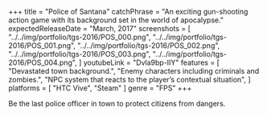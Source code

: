 +++
title = "Police of Santana"
catchPhrase = "An exciting gun-shooting action game with its background set in the world of apocalypse."
expectedReleaseDate = "March, 2017"
screenshots = [
"../../img/portfolio/tgs-2016/POS_000.png",
"../../img/portfolio/tgs-2016/POS_001.png",
"../../img/portfolio/tgs-2016/POS_002.png",
"../../img/portfolio/tgs-2016/POS_003.png",
"../../img/portfolio/tgs-2016/POS_004.png",
]
youtubeLink = "Dvla9bp-IIY"
features = [
  "Devastated town background.",
  "Enemy characters including criminals and zombies.",
  "NPC system that reacts to the player’s contextual situation",
]
platforms = [
  "HTC Vive",
  "Steam"
]
genre = "FPS"
+++

Be the last police officer in town to protect citizens from dangers.
